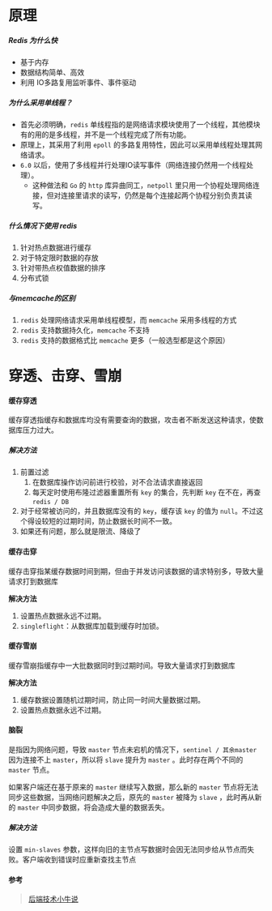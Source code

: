 # 原理

##### Redis 为什么快

  - 基于内存
  - 数据结构简单、高效
  - 利用 IO多路复用监听事件、事件驱动



##### 为什么采用单线程？

- 首先必须明确，`redis` 单线程指的是网络请求模块使用了一个线程，其他模块有的用的是多线程，并不是一个线程完成了所有功能。
- 原理上，其采用了利用 `epoll` 的多路复用特性，因此可以采用单线程处理其网络请求。
- `6.0` 以后，使用了多线程并行处理IO读写事件（网络连接仍然用一个线程处理）。
    - 这种做法和 `Go` 的 `http` 库异曲同工，`netpoll` 里只用一个协程处理网络连接，但对连接里请求的读写，仍然是每个连接起两个协程分别负责其读写。




##### 什么情况下使用 redis

1. 针对热点数据进行缓存
2. 对于特定限时数据的存放
3. 针对带热点权值数据的排序
4. 分布式锁



##### 与memcache的区别

1. `redis` 处理网络请求采用单线程模型，而 `memcache` 采用多线程的方式
2. `redis` 支持数据持久化，`memcache` 不支持
3. `redis` 支持的数据格式比 `memcache` 更多（一般选型都是这个原因）





# 穿透、击穿、雪崩

#### 缓存穿透

缓存穿透指缓存和数据库均没有需要查询的数据，攻击者不断发送这种请求，使数据库压力过大。

##### 解决方法

1. 前置过滤
   1. 在数据库操作访问前进行校验，对不合法请求直接返回
   2. 每天定时使用布隆过滤器重置所有 `key` 的集合，先判断 `key` 在不在，再查 `redis / DB`
2. 对于经常被访问的，并且数据库没有的 `key`，缓存该 `key` 的值为 `null`。不过这个得设较短的过期时间，防止数据长时间不一致。
3. 如果还有问题，那么就是限流、降级了



#### 缓存击穿

缓存击穿指某缓存数据时间到期，但由于并发访问该数据的请求特别多，导致大量请求打到数据库

**解决方法**

1. 设置热点数据永远不过期。
2. `singleflight`：从数据库加载到缓存时加锁。



#### 缓存雪崩

缓存雪崩指缓存中一大批数据同时到过期时间。导致大量请求打到数据库

**解决方法**

1. 缓存数据设置随机过期时间，防止同一时间大量数据过期。
2. 设置热点数据永远不过期。



#### 脑裂

是指因为网络问题，导致 `master` 节点未宕机的情况下，`sentinel / 其余master` 因为连接不上 `master`，所以将 `slave` 提升为 `master` 。此时存在两个不同的 `master` 节点。

如果客户端还在基于原来的 `master` 继续写入数据，那么新的 `master` 节点将无法同步这些数据，当网络问题解决之后，原先的 `master` 被降为 `slave` ，此时再从新的 `master` 中同步数据，将会造成大量的数据丢失。

##### 解决方法

设置 `min-slaves` 参数，这样向旧的主节点写数据时会因无法同步给从节点而失败。客户端收到错误时应重新查找主节点






#### 参考

> [后端技术小牛说](https://mp.weixin.qq.com/s/paHphwGFE9AsJFWkayZkCg)